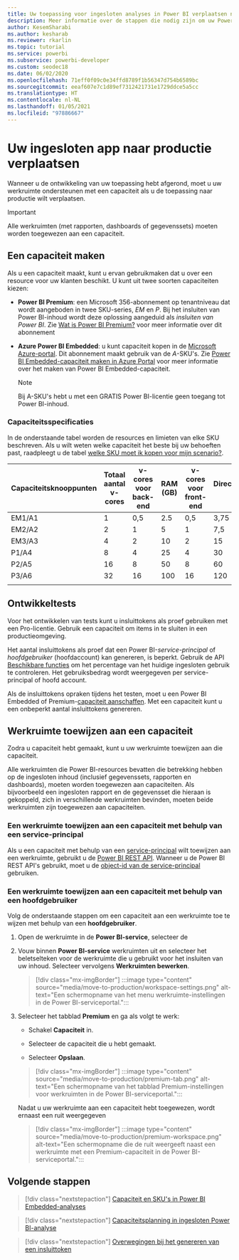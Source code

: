 ```yaml
---
title: Uw toepassing voor ingesloten analyses in Power BI verplaatsen naar productie voor betere ingesloten BI-inzichten
description: Meer informatie over de stappen die nodig zijn om uw Power BI-toepassing naar productie te verplaatsen. Maak betere geïntegreerde BI-inzichten mogelijk met geïntegreerde analytische gegevens voor Power BI.
author: KesemSharabi
ms.author: kesharab
ms.reviewer: rkarlin
ms.topic: tutorial
ms.service: powerbi
ms.subservice: powerbi-developer
ms.custom: seodec18
ms.date: 06/02/2020
ms.openlocfilehash: 71eff0f09c0e34ffd8789f1b56347d754b6589bc
ms.sourcegitcommit: eeaf607e7c1d89ef7312421731e1729ddce5a5cc
ms.translationtype: HT
ms.contentlocale: nl-NL
ms.lasthandoff: 01/05/2021
ms.locfileid: "97886667"
---
```

# <a name="move-your-embedded-app-to-production"></a>Uw ingesloten app naar productie verplaatsen

Wanneer u de ontwikkeling van uw toepassing hebt afgerond, moet u uw werkruimte ondersteunen met een capaciteit als u de toepassing naar productie wilt verplaatsen.

> [!Important]
> Alle werkruimten (met rapporten, dashboards of gegevenssets) moeten worden toegewezen aan een capaciteit.

## <a name="create-a-capacity"></a>Een capaciteit maken

Als u een capaciteit maakt, kunt u ervan gebruikmaken dat u over een resource voor uw klanten beschikt. U kunt uit twee soorten capaciteiten kiezen:

* **Power BI Premium**: een Microsoft 356-abonnement op tenantniveau dat wordt aangeboden in twee SKU-series, *EM* en *P*. Bij het insluiten van Power BI-inhoud wordt deze oplossing aangeduid als *insluiten van Power BI*. Zie [Wat is Power BI Premium?](../../admin/service-premium-what-is.md) voor meer informatie over dit abonnement

* **Azure Power BI Embedded**: u kunt capaciteit kopen in de [Microsoft Azure-portal](https://portal.azure.com). Dit abonnement maakt gebruik van de *A*-SKU's. Zie [Power BI Embedded-capaciteit maken in Azure Portal](azure-pbie-create-capacity.md) voor meer informatie over het maken van Power BI Embedded-capaciteit.

    > [!NOTE]
    > Bij A-SKU's hebt u met een GRATIS Power BI-licentie geen toegang tot Power BI-inhoud.

### <a name="capacity-specifications"></a>Capaciteitsspecificaties

In de onderstaande tabel worden de resources en limieten van elke SKU beschreven. Als u wilt weten welke capaciteit het beste bij uw behoeften past, raadpleegt u de tabel [welke SKU moet ik kopen voor mijn scenario?](./embedded-faq.md#which-solution-should-i-choose).

| Capaciteitsknooppunten | Totaal aantal v-cores | v-cores voor back-end | RAM (GB) | v-cores voor front-end | DirectQuery/liveverbinding (per sec) | Model voor parallelle vernieuwing |
| --- | --- | --- | --- | --- | --- | --- |
| EM1/A1 | 1 | 0,5 | 2.5 | 0,5 | 3,75 | 1 |
| EM2/A2 | 2 | 1 | 5 | 1 | 7,5 | 2 |
| EM3/A3 | 4 | 2 | 10 | 2 | 15 | 3 |
| P1/A4 | 8 | 4 | 25 | 4 | 30 | 6 |
| P2/A5 | 16 | 8 | 50 | 8 | 60 | 12 |
| P3/A6 | 32 | 16 | 100 | 16 | 120 | 24 |
| | | | | | | |

## <a name="development-testing"></a>Ontwikkeltests

Voor het ontwikkelen van tests kunt u insluittokens als proef gebruiken met een Pro-licentie. Gebruik een capaciteit om items in te sluiten in een productieomgeving.

Het aantal insluittokens als proef dat een Power BI-*service-principal* of *hoofdgebruiker* (hoofdaccount) kan genereren, is beperkt. Gebruik de API [Beschikbare functies](/rest/api/power-bi/availablefeatures/getavailablefeatures) om het percentage van het huidige ingesloten gebruik te controleren. Het gebruiksbedrag wordt weergegeven per service-principal of hoofd account.

Als de insluittokens opraken tijdens het testen, moet u een Power BI Embedded of Premium-[capaciteit aanschaffen](embedded-capacity.md). Met een capaciteit kunt u een onbeperkt aantal insluittokens genereren.

## <a name="assign-a-workspace-to-a-capacity"></a>Werkruimte toewijzen aan een capaciteit

Zodra u capaciteit hebt gemaakt, kunt u uw werkruimte toewijzen aan die capaciteit.

Alle werkruimten die Power BI-resources bevatten die betrekking hebben op de ingesloten inhoud (inclusief gegevenssets, rapporten en dashboards), moeten worden toegewezen aan capaciteiten. Als bijvoorbeeld een ingesloten rapport en de gegevensset die hieraan is gekoppeld, zich in verschillende werkruimten bevinden, moeten beide werkruimten zijn toegewezen aan capaciteiten.

### <a name="assign-a-workspace-to-a-capacity-using-a-service-principal"></a>Een werkruimte toewijzen aan een capaciteit met behulp van een service-principal

Als u een capaciteit met behulp van een [service-principal](embed-service-principal.md) wilt toewijzen aan een werkruimte, gebruikt u de [Power BI REST API](/rest/api/power-bi/capacities/groups_assigntocapacity). Wanneer u de Power BI REST API's gebruikt, moet u de [object-id van de service-principal](embed-service-principal.md) gebruiken.

### <a name="assign-a-workspace-to-a-capacity-using-a-master-user"></a>Een werkruimte toewijzen aan een capaciteit met behulp van een hoofdgebruiker

Volg de onderstaande stappen om een capaciteit aan een werkruimte toe te wijzen met behulp van een **hoofdgebruiker**.

1. Open de werkruimte in de **Power BI-service**, selecteer de 

1. Vouw binnen **Power BI-service** werkruimten uit en selecteer het beletselteken voor de werkruimte die u gebruikt voor het insluiten van uw inhoud. Selecteer vervolgens **Werkruimten bewerken**.

    >[!div class="mx-imgBorder"]
    >:::image type="content" source="media/move-to-production/workspace-settings.png" alt-text="Een schermopname van het menu werkruimte-instellingen in de Power BI-serviceportal.":::

2. Selecteer het tabblad **Premium** en ga als volgt te werk:

    * Schakel **Capaciteit** in.

    * Selecteer de capaciteit die u hebt gemaakt.

    * Selecteer **Opslaan**.

    >[!div class="mx-imgBorder"]
    >:::image type="content" source="media/move-to-production/premium-tab.png" alt-text="Een schermopname van het tabblad Premium-instellingen voor werkruimten in de Power BI-serviceportal.":::

    Nadat u uw werkruimte aan een capaciteit hebt toegewezen, wordt ernaast een ruit weergegeven 

    >[!div class="mx-imgBorder"]
    >:::image type="content" source="media/move-to-production/premium-workspace.png" alt-text="Een schermopname die de ruit weergeeft naast een werkruimte met een Premium-capaciteit in de Power BI-serviceportal.":::

## <a name="next-steps"></a>Volgende stappen

>[!div class="nextstepaction"]
>[Capaciteit en SKU's in Power BI Embedded-analyses](embedded-capacity.md)

>[!div class="nextstepaction"]
>[Capaciteitsplanning in ingesloten Power BI-analyse](embedded-capacity-planning.md)

>[!div class="nextstepaction"]
>[Overwegingen bij het genereren van een insluittoken](generate-embed-token.md)